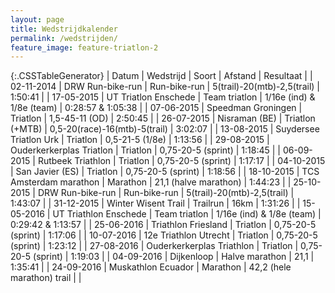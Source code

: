 ```yaml
---
layout: page
title: Wedstrijdkalender
permalink: /wedstrijden/
feature_image: feature-triatlon-2
---
```


{:.CSSTableGenerator}
| Datum      | Wedstrijd                 | Soort           | Afstand                       | Resultaat             |
| 02-11-2014 | DRW Run-bike-run          | Run-bike-run    | 5(trail)-20(mtb)-2,5(trail)   | 1:50:41               |
| 17-05-2015 | UT Triatlon Enschede      | Team triatlon   | 1/16e (ind) &amp; 1/8e (team) | 0:28:57 &amp; 1:05:38 |
| 07-06-2015 | Speedman Groningen        | Triatlon        | 1,5-45-11 (OD)                | 2:50:45               |
| 26-07-2015 | Nisraman (BE)             | Triatlon (+MTB) | 0,5-20(race)-16(mtb)-5(trail) | 3:02:07               |
| 13-08-2015 | Suydersee Triatlon Urk    | Triatlon        | 0,5-21-5 (1/8e)               | 1:13:56               |
| 29-08-2015 | Ouderkerkerplas Triatlon  | Triatlon        | 0,75-20-5 (sprint)            | 1:18:45               |
| 06-09-2015 | Rutbeek Triathlon         | Triatlon        | 0,75-20-5 (sprint)            | 1:17:17               |
| 04-10-2015 | San Javier (ES)           | Triatlon        | 0,75-20-5 (sprint)            | 1:18:56               |
| 18-10-2015 | TCS Amsterdam marathon    | Marathon        | 21,1 (halve marathon)         | 1:44:23               |
| 25-10-2015 | DRW Run-bike-run          | Run-bike-run    | 5(trail)-20(mtb)-2,5(trail)   | 1:43:07               |
| 31-12-2015 | Winter Wisent Trail       | Trailrun        | 16km                          | 1:31:26               |
| 15-05-2016 | UT Triathlon Enschede     | Team triatlon   | 1/16e (ind) &amp; 1/8e (team) | 0:29:42 &amp; 1:13:57 |
| 25-06-2016 | Triathlon Friesland       | Triatlon        | 0,75-20-5 (sprint)            | 1:17:06               |
| 10-07-2016 | 12e Triathlon Utrecht     | Triatlon        | 0,75-20-5 (sprint)            | 1:23:12               |
| 27-08-2016 | Ouderkerkerplas Triathlon | Triatlon        | 0,75-20-5 (sprint)            | 1:19:03               | 
| 04-09-2016 | Dijkenloop                | Halve marathon  | 21,1                          | 1:35:41               |
| 24-09-2016 | Muskathlon Ecuador        | Marathon        | 42,2 (hele marathon) trail    |                       |
